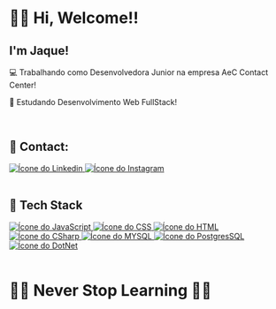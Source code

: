 # 👋🏽 Hi, Welcome!!
## I'm Jaque!

💻 Trabalhando como Desenvolvedora Junior na empresa AeC Contact Center!

🚀 Estudando Desenvolvimento Web FullStack!

<br/>

## 🔗 Contact: 

<a href="https://www.linkedin.com/in/jaquelinersantos89/">
<img src="https://img.shields.io/badge/LinkedIn-0077B5?style=for-the-badge&logo=linkedin&logoColor=white" alt="Ícone do Linkedin" />
</a>

<a href="https://www.instagram.com/jrsjaqueline/">
<img src="https://img.shields.io/badge/Instagram-E4405F?style=for-the-badge&logo=instagram&logoColor=white" alt="Ícone do Instagram" />
</a>

<br/>
<br/>

## 🔧 Tech Stack

<a href="">
<img src="https://img.shields.io/badge/JavaScript-323330?style=for-the-badge&logo=javascript&logoColor=F7DF1E" alt="Ícone do JavaScript" />
</a>

<a href="">
<img src="https://img.shields.io/badge/CSS3-1572B6?style=for-the-badge&logo=css3&logoColor=white" alt="Ícone do CSS" />
</a>

<a href="">
<img src="https://img.shields.io/badge/HTML5-E34F26?style=for-the-badge&logo=html5&logoColor=white" alt="Ícone do HTML" />
</a>

<a href="">
<img src="https://img.shields.io/badge/C%23-239120?style=for-the-badge&logo=c-sharp&logoColor=white" alt="Ícone do CSharp" />
</a>

<a href="">
<img src="https://img.shields.io/badge/MySQL-00000F?style=for-the-badge&logo=mysql&logoColor=white" alt="Ícone do MYSQL" />
</a>

<a href="">
<img src="https://img.shields.io/badge/PostgreSQL-316192?style=for-the-badge&logo=postgresql&logoColor=white" alt="Ícone do PostgresSQL" />
</a>

<a href="">
<img src="https://img.shields.io/badge/.NET-512BD4?style=for-the-badge&logo=dotnet&logoColor=white" alt="Ícone do DotNet" />
</a>

<br/>
<br/>

# 👊🏽 Never Stop Learning ✋🏽

